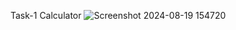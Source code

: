 Task-1 Calculator
![Screenshot 2024-08-19 154720](https://github.com/user-attachments/assets/16b8c6bd-e059-4840-a9e5-f9b58a6e35a8)

